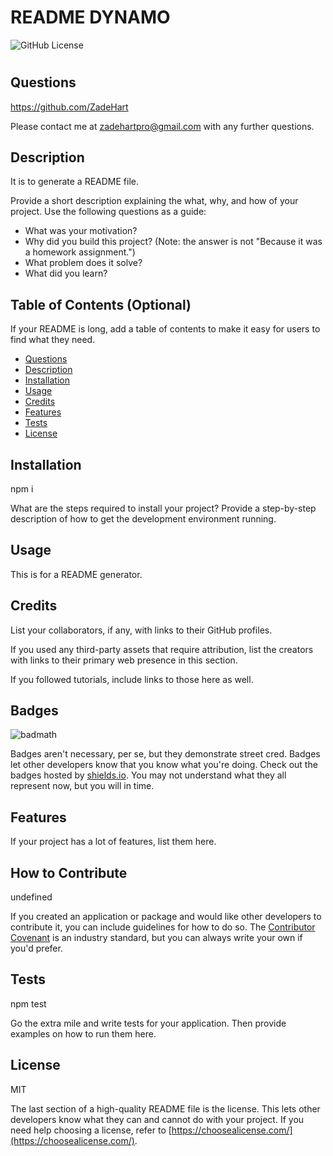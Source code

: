 # README DYNAMO
![GitHub License](https://img.shields.io/badge/license-MIT-orange.svg)

# <Your-Project-Title>

## Questions

https://github.com/ZadeHart

Please contact me at zadehartpro@gmail.com with any further questions.

## Description

It is to generate a README file.

Provide a short description explaining the what, why, and how of your project. Use the following questions as a guide:

- What was your motivation?
- Why did you build this project? (Note: the answer is not "Because it was a homework assignment.")
- What problem does it solve?
- What did you learn?

## Table of Contents (Optional)

If your README is long, add a table of contents to make it easy for users to find what they need.

- [Questions](#questions)
- [Description](#description)
- [Installation](#installation)
- [Usage](#usage)
- [Credits](#credits)
- [Features](#features)
- [Tests](#test)
- [License](#license)

## Installation

npm i

What are the steps required to install your project? Provide a step-by-step description of how to get the development environment running.

## Usage

This is for a README generator.

## Credits

List your collaborators, if any, with links to their GitHub profiles.

If you used any third-party assets that require attribution, list the creators with links to their primary web presence in this section.

If you followed tutorials, include links to those here as well.

## Badges

![badmath](https://img.shields.io/github/languages/top/lernantino/badmath)

Badges aren't necessary, per se, but they demonstrate street cred. Badges let other developers know that you know what you're doing. Check out the badges hosted by [shields.io](https://shields.io/). You may not understand what they all represent now, but you will in time.

## Features

If your project has a lot of features, list them here.

## How to Contribute

undefined

If you created an application or package and would like other developers to contribute it, you can include guidelines for how to do so. The [Contributor Covenant](https://www.contributor-covenant.org/) is an industry standard, but you can always write your own if you'd prefer.

## Tests

npm test

Go the extra mile and write tests for your application. Then provide examples on how to run them here.

## License

MIT

The last section of a high-quality README file is the license. This lets other developers know what they can and cannot do with your project. If you need help choosing a license, refer to [https://choosealicense.com/](https://choosealicense.com/).

